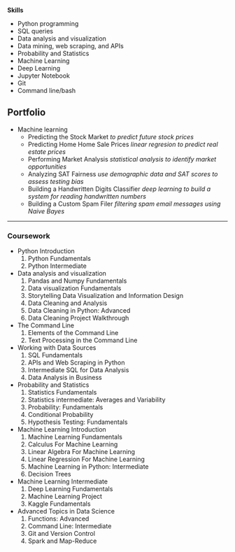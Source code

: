 

**Skills**
- Python programming
- SQL queries
- Data analysis and visualization
- Data mining, web scraping, and APIs
- Probability and Statistics
- Machine Learning
- Deep Learning
- Jupyter Notebook
- Git
- Command line/bash

## Portfolio
- Machine learning
    - Predicting the Stock Market
    *to predict future stock prices*
    - Predicting Home Home Sale Prices
    *linear regresion to predict real estate prices*
    - Performing Market Analysis
    *statistical analysis to identify market opportunities*
    - Analyzing SAT Fairness
    *use demographic data and SAT scores to assess testing bias*
    - Building a Handwritten Digits 
    Classifier
    *deep learning to build a system for reading handwritten numbers*
    - Building a Custom Spam Filer
    *filtering spam email messages using Naive Bayes*

---
### Coursework
- Python Introduction
    1. Python Fundamentals
    2. Python Intermediate
- Data analysis and visualization
    1. Pandas and Numpy Fundamentals
    2. Data visualization Fundamentals
    3. Storytelling Data Visualization and Information Design
    1. Data Cleaning and Analysis
    2. Data Cleaning in Python: Advanced
    3. Data Cleaning Project Walkthrough
- The Command Line
    1. Elements of the Command Line
    2. Text Processing in the Command Line
- Working with Data Sources
    1. SQL Fundamentals
    2. APIs and Web Scraping in Python
    3. Intermediate SQL for Data Analysis
    4. Data Analysis in Business
- Probability and Statistics
    1. Statistics Fundamentals
    2. Statistics intermediate: Averages and Variability
    3. Probability: Fundamentals
    4. Conditional Probability
    5. Hypothesis Testing: Fundamentals
- Machine Learning Introduction
    1. Machine Learning Fundamentals
    2. Calculus For Machine Learning
    3. Linear Algebra For Machine Learning
    4. Linear Regression For Machine Learning
    5. Machine Learning in Python: Intermediate
    6. Decision Trees
- Machine Learning Intermediate
    1. Deep Learning Fundamentals
    2. Machine Learning Project
    3. Kaggle Fundamentals
- Advanced Topics in Data Science
    1. Functions: Advanced
    2. Command Line: Intermediate
    3. Git and Version Control
    4. Spark and Map-Reduce

